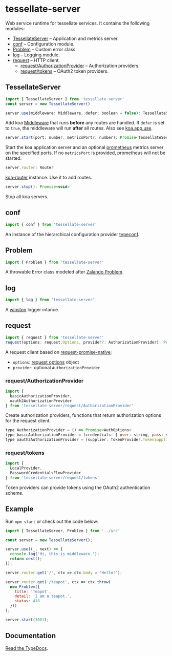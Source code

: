 # tessellate-server

Web service runtime for tessellate services. It contains the following modules:

* [TessellateServer](#tessellateserver) – Application and metrics server.
* [conf](#conf) – Configuration module.
* [Problem](#problem) – Custom error class.
* [log](#log) – Logging module.
* [request](#request) – HTTP client.
  * [request/AuthorizationProvider](#requestauthorizationprovider) – Authorization providers.
  * [request/tokens](#requesttokens) – OAuth2 token providers.

## TessellateServer

```javascript
import { TessellateServer } from 'tessellate-server'
const server = new TessellateServer()
```

```javascript
server.use(middleware: Middleware, defer: boolean = false): TessellateServer
```

Add koa [Middleware](https://github.com/koajs/koa/wiki#middleware) that runs **before** any routes are handled. If `defer` is set to `true`, the middleware will run **after** all routes. Also see [koa.app.use](https://github.com/koajs/koa/blob/v2.x/docs/api/index.md#appusefunction).

```javascript
server.start(port: number, metricsPort?: number): Promise<TessellateServer>
```

Start the koa application server and an optional [prometheus](https://github.com/siimon/prom-client) metrics server on the specified ports. If no `metricsPort` is provided, prometheus will not be started.

```javascript
server.router: Router
```

[koa-router](https://github.com/alexmingoia/koa-router) instance. Use it to add routes.

```javascript
server.stop(): Promise<void>
```

Stop all koa servers.

## conf

```javascript
import { conf } from 'tessellate-server'
```

An instance of the hierarchical configuration provider [typeconf](https://github.com/mfellner/typeconf).

## Problem

```javascript
import { Problem } from 'tessellate-server'
```

A throwable Error class modeled after [Zalando Problem](https://github.com/zalando/problem).

## log

```javascript
import { log } from 'tessellate-server'
```

A [winston](https://github.com/winstonjs/winston) logger intance.

## request

```javascript
import { request } from 'tessellate-server'
request(options: request.Options, provider?: AuthorizationProvider): Promise<FullResponse>
```

A request client based on [request-promise-native](https://github.com/request/request-promise-native);

* `options`: [request options](https://github.com/request/request#requestoptions-callback) object
* `provider`: optional `AuthorizationProvider`

### request/AuthorizationProvider

```javascript
import { 
  basicAuthorizationProvider,
  oauth2AuthorizationProvider
} from 'tessellate-server/request/AuthorizationProvider'
```

Create authorization providers, functions that return authorization options for the request client.

```javascript
type AuthorizationProvider = () => Promise<AuthOptions>
type basicAuthorizationProvider = (credentials: { user: string, pass: string }) => AuthorizationProvider
type oauth2AuthorizationProvider = (supplier: TokenProvider.TokenSupplier) => AuthorizationProvider
```

### request/tokens

```javascript
import { 
  LocalProvider,
  PasswordCredentialsFlowProvider
} from 'tessellate-server/request/tokens'
```

Token providers can provide tokens using the OAuth2 authentication scheme.

## Example

Run `npm start` or check out the code below:

```javascript
import { TessellateServer, Problem } from '../src'

const server = new TessellateServer();

server.use((_, next) => {
  console.log('Hi, this is middleware.');
  return next();
});

server.router.get('/', ctx => ctx.body = 'Hello!');

server.router.get('/teapot', ctx => ctx.throw(
  new Problem({
    title: 'Teapot',
    detail: 'I am a teapot.',
    status: 418
  }))
);

server.start(3001);
```

## Documentation

[Read the TypeDocs](https://cdn.rawgit.com/zalando-incubator/tessellate/88-consider-typescript/packages/tessellate-server/doc/index.html).

